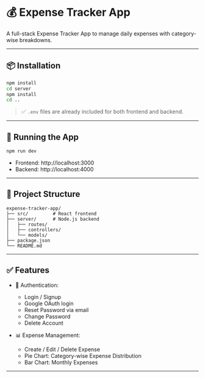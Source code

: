 # 💰 Expense Tracker App

A full-stack Expense Tracker App to manage daily expenses with category-wise breakdowns.

---

## 📦 Installation

```bash
npm install
cd server
npm install
cd ..
```

> ✅ `.env` files are already included for both frontend and backend.

---

## 🚀 Running the App

```bash
npm run dev
```

- Frontend: http://localhost:3000  
- Backend: http://localhost:4000

---

## 📁 Project Structure

```
expense-tracker-app/
├── src/         # React frontend
├── server/      # Node.js backend
│   ├── routes/
│   ├── controllers/
│   └── models/
├── package.json
└── README.md
```

---

## ✅ Features

- 🔐 Authentication:
  - Login / Signup
  - Google OAuth login
  - Reset Password via email
  - Change Password
  - Delete Account

- 📊 Expense Management:
  - Create / Edit / Delete Expense
  - Pie Chart: Category-wise Expense Distribution
  - Bar Chart: Monthly Expenses

---
